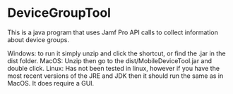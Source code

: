 # DeviceGroupTool
This is a java program that uses Jamf Pro API calls to collect information about device groups.

Windows: to run it simply unzip and click the shortcut, or find the .jar in the dist folder.
MacOS: Unzip then go to the dist/MobileDeviceTool.jar and double click.
Linux: Has not been tested in linux, however if you have the most recent versions of the JRE and JDK then it should run the same as in MacOS. It does require a GUI.

